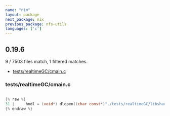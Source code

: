 ```yaml
---
name: "nim"
layout: package
next_package: nix
previous_package: nfs-utils
languages: ['c']
---
```

## 0.19.6
9 / 7503 files match, 1 filtered matches.

 - [tests/realtimeGC/cmain.c](#testsrealtimegccmainc)

### tests/realtimeGC/cmain.c

```c

{% raw %}
31 |     hndl = (void*) dlopen((char const*)"./tests/realtimeGC/libshared.so", RTLD_LAZY);
{% endraw %}

```